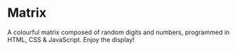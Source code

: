 # Matrix

A colourful matrix composed of random digits and numbers, programmed in HTML, CSS & JavaScript. Enjoy the display!

